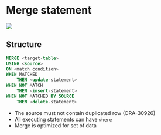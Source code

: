 # Merge statement

![](https://www.essentialsql.com/wp-content/uploads/2016/11/VISUAL-MERGE-DIAGRAM.png)

## Structure

``` sql
MERGE <target-table>
USING <source>
ON <match condition>
WHEN MATCHED
    THEN <update-statement>
WHEN NOT MATCH
    THEN <insert-statement>
WHEN NOT MATCHED BY SOURCE
    THEN <delete-statement>
```

* The source must not contain duplicated row (ORA-30926)
* All executing statements can have `where`
* Merge is optimized for set of data
